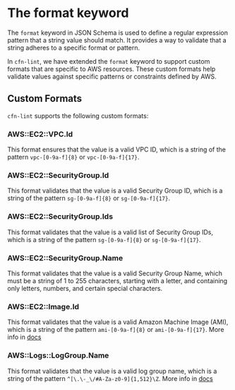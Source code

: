 # The format keyword

The `format` keyword in JSON Schema is used to define a regular expression pattern that a string value should match. It provides a way to validate that a string adheres to a specific format or pattern.

In `cfn-lint`, we have extended the `format` keyword to support custom formats that are specific to AWS resources. These custom formats help validate values against specific patterns or constraints defined by AWS.

## Custom Formats

`cfn-lint` supports the following custom formats:

### AWS::EC2::VPC.Id

This format ensures that the value is a valid VPC ID, which is a string of the pattern `vpc-[0-9a-f]{8}` or `vpc-[0-9a-f]{17}`.

### AWS::EC2::SecurityGroup.Id

This format validates that the value is a valid Security Group ID, which is a string of the pattern `sg-[0-9a-f]{8}` or `sg-[0-9a-f]{17}`.

### AWS::EC2::SecurityGroup.Ids

This format validates that the value is a valid list of Security Group IDs, which is a string of the pattern `sg-[0-9a-f]{8}` or `sg-[0-9a-f]{17}`.

### AWS::EC2::SecurityGroup.Name

This format validates that the value is a valid Security Group Name, which must be a string of 1 to 255 characters, starting with a letter, and containing only letters, numbers, and certain special characters.

### AWS::EC2::Image.Id

This format validates that the value is a valid Amazon Machine Image (AMI), which is a string of the pattern `ami-[0-9a-f]{8}` or `ami-[0-9a-f]{17}`.  More info in [docs](https://docs.aws.amazon.com/AWSEC2/latest/UserGuide/resource-ids.html)

### AWS::Logs::LogGroup.Name

This format validates that the value is a valid log group name, which is a string of the pattern `^[\.\-_\/#A-Za-z0-9]{1,512}\Z`.  More info in [docs](https://docs.aws.amazon.com/AmazonCloudWatchLogs/latest/APIReference/API_LogGroup.html)
